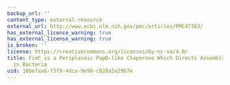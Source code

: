 ```yaml
---
backup_url: ''
content_type: external-resource
external_url: http://www.ncbi.nlm.nih.gov/pmc/articles/PMC47363/
has_external_licence_warning: true
has_external_license_warning: true
is_broken: ''
license: https://creativecommons.org/licenses/by-nc-sa/4.0/
title: FimC is a Periplasmic PapD-like Chaperone Which Directs Assembly of Type Pili
  in Bacteria
uid: 10be7aa6-f3f9-4dca-9e90-c828a5a29b7e
---
```

